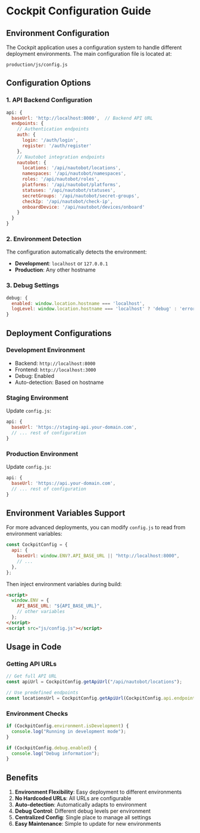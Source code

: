 # Cockpit Configuration Guide

## Environment Configuration

The Cockpit application uses a configuration system to handle different deployment environments. The main configuration file is located at:

```
production/js/config.js
```

## Configuration Options

### 1. API Backend Configuration

```javascript
api: {
  baseUrl: 'http://localhost:8000',  // Backend API URL
  endpoints: {
    // Authentication endpoints
    auth: {
      login: '/auth/login',
      register: '/auth/register'
    },
    // Nautobot integration endpoints
    nautobot: {
      locations: '/api/nautobot/locations',
      namespaces: '/api/nautobot/namespaces',
      roles: '/api/nautobot/roles',
      platforms: '/api/nautobot/platforms',
      statuses: '/api/nautobot/statuses',
      secretGroups: '/api/nautobot/secret-groups',
      checkIp: '/api/nautobot/check-ip',
      onboardDevice: '/api/nautobot/devices/onboard'
    }
  }
}
```

### 2. Environment Detection

The configuration automatically detects the environment:

- **Development**: `localhost` or `127.0.0.1`
- **Production**: Any other hostname

### 3. Debug Settings

```javascript
debug: {
  enabled: window.location.hostname === 'localhost',
  logLevel: window.location.hostname === 'localhost' ? 'debug' : 'error'
}
```

## Deployment Configurations

### Development Environment

- Backend: `http://localhost:8000`
- Frontend: `http://localhost:3000`
- Debug: Enabled
- Auto-detection: Based on hostname

### Staging Environment

Update `config.js`:

```javascript
api: {
  baseUrl: 'https://staging-api.your-domain.com',
  // ... rest of configuration
}
```

### Production Environment

Update `config.js`:

```javascript
api: {
  baseUrl: 'https://api.your-domain.com',
  // ... rest of configuration
}
```

## Environment Variables Support

For more advanced deployments, you can modify `config.js` to read from environment variables:

```javascript
const CockpitConfig = {
  api: {
    baseUrl: window.ENV?.API_BASE_URL || "http://localhost:8000",
    // ...
  },
};
```

Then inject environment variables during build:

```html
<script>
  window.ENV = {
    API_BASE_URL: "${API_BASE_URL}",
    // other variables
  };
</script>
<script src="js/config.js"></script>
```

## Usage in Code

### Getting API URLs

```javascript
// Get full API URL
const apiUrl = CockpitConfig.getApiUrl("/api/nautobot/locations");

// Use predefined endpoints
const locationsUrl = CockpitConfig.getApiUrl(CockpitConfig.api.endpoints.nautobot.locations);
```

### Environment Checks

```javascript
if (CockpitConfig.environment.isDevelopment) {
  console.log("Running in development mode");
}

if (CockpitConfig.debug.enabled) {
  console.log("Debug information");
}
```

## Benefits

1. **Environment Flexibility**: Easy deployment to different environments
2. **No Hardcoded URLs**: All URLs are configurable
3. **Auto-detection**: Automatically adapts to environment
4. **Debug Control**: Different debug levels per environment
5. **Centralized Config**: Single place to manage all settings
6. **Easy Maintenance**: Simple to update for new environments
